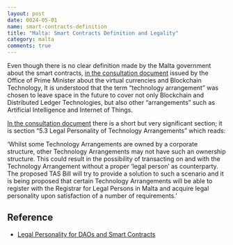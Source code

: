 ```yaml
---
layout: post
date: 0024-05-01
name: smart-contracts-definition
title: "Malta: Smart Contracts Definition and Legality"
category: malta
comments: true
---
```


Even though there is no clear definition made by the Malta government about the smart contracts,  [in the consultation document](https://opm.gov.mt/en/Documents/FSDEI%20-%20DLT%20Regulation%20Document.pdf) issued by the Office of Prime Minister about the virtual currencies and Blockchain Technology, It is understood that the term “technology arrangement” was chosen to leave space in the future to cover not only Blockchain and Distributed Ledger Technologies, but also other “arrangements” such as Artificial Intelligence and Internet of Things.

[In the consultation document](https://opm.gov.mt/en/Documents/FSDEI%20-%20DLT%20Regulation%20Document.pdf) there is a short but very significant section; it is section “5.3 Legal Personality of Technology Arrangements” which reads:

‘Whilst some Technology Arrangements are owned by a corporate structure, other Technology Arrangements may not have such an ownership structure. This could result in the possibility of transacting on and with the Technology Arrangement without a proper ‘legal person’ as counterparty. The proposed TAS Bill will try to provide a solution to such a scenario and it is being proposed that certain Technology Arrangements will be able to register with the Registrar for Legal Persons in Malta and acquire legal personality upon satisfaction of a number of requirements.’

Reference
-- 
- [Legal Personality for DAOs and Smart Contracts](https://chainstrategies.com/2018/03/11/malta-blockchain-regulation-proposal-legal-personality-for-daos-and-smart-contracts/)
